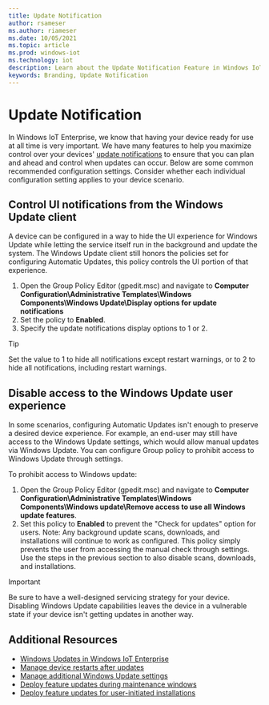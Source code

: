 ```yaml
---
title: Update Notification
author: rsameser
ms.author: riameser
ms.date: 10/05/2021
ms.topic: article
ms.prod: windows-iot
ms.technology: iot
description: Learn about the Update Notification Feature in Windows IoT Enterprise.
keywords: Branding, Update Notification
---
```

# Update Notification
In Windows IoT Enterprise, we know that having your device ready for use at all time is very important. We have many features to help you maximize control over your devices' [update notifications](/windows/deployment/update/waas-wu-settings#remove-access-to-use-all-windows-update-features) to ensure that you can plan and ahead and control when updates can occur. Below are some common recommended configuration settings. Consider whether each individual configuration setting applies to your device scenario.

## Control UI notifications from the Windows Update client
A device can be configured in a way to hide the UI experience for Windows Update while letting the service itself run in the background and update the system. The Windows Update client still honors the policies set for configuring Automatic Updates, this policy controls the UI portion of that experience.

1. Open the Group Policy Editor (gpedit.msc) and navigate to **Computer Configuration\Administrative Templates\Windows Components\Windows Update\Display options for update notifications**
2. Set the policy to **Enabled**.
3. Specify the update notifications display options to 1 or 2.

> [!TIP]
>
> Set the value to 1 to hide all notifications except restart warnings, or to 2 to hide all notifications, including restart warnings.


## Disable access to the Windows Update user experience
In some scenarios, configuring Automatic Updates isn't enough to preserve a desired device experience. For example, an end-user may still have access to the Windows Update settings, which would allow manual updates via Windows Update. You can configure Group policy to prohibit access to Windows Update through settings.

To prohibit access to Windows update:
1. Open the Group Policy Editor (gpedit.msc) and navigate to **Computer Configuration\Administrative Templates\Windows Components\Windows update\Remove access to use all Windows update features**.
2. Set this policy to **Enabled** to prevent the "Check for updates" option for users. Note: Any background update scans, downloads, and installations will continue to work as configured. This policy simply prevents the user from accessing the manual check through settings. Use the steps in the previous section to also disable scans, downloads, and installations.

> [!IMPORTANT]
>
> Be sure to have a well-designed servicing strategy for your device. Disabling Windows Update capabilities leaves the device in a vulnerable state if your device isn't getting updates in another way.


## Additional Resources
* [Windows Updates in Windows IoT Enterprise](../OS-Features/Updates.md)
* [Manage device restarts after updates](/windows/deployment/update/waas-restart)
* [Manage additional Windows Update settings](/windows/deployment/update/waas-wu-settings)
* [Deploy feature updates during maintenance windows](/windows/deployment/update/feature-update-maintenance-window)
* [Deploy feature updates for user-initiated installations](/windows/deployment/update/feature-update-user-install)
